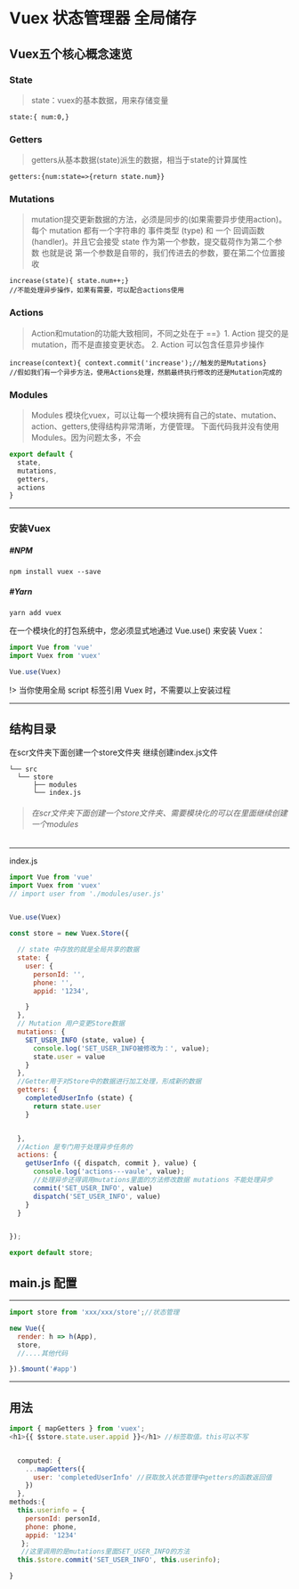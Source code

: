# Vuex 状态管理器 全局储存

## Vuex五个核心概念速览
### State
>state：vuex的基本数据，用来存储变量
```
state:{ num:0,}
```

### Getters

>getters从基本数据(state)派生的数据，相当于state的计算属性


```
getters:{num:state=>{return state.num}}
```

### Mutations
>mutation提交更新数据的方法，必须是同步的(如果需要异步使用action)。每个 mutation 都有一个字符串的 事件类型 (type) 和 一个 回调函数 (handler)。并且它会接受 state 作为第一个参数，提交载荷作为第二个参数 也就是说 第一个参数是自带的，我们传进去的参数，要在第二个位置接收


```
increase(state){ state.num++;}
//不能处理异步操作，如果有需要，可以配合actions使用
```

### Actions
>Action和mutation的功能大致相同，不同之处在于 ==》1. Action 提交的是 mutation，而不是直接变更状态。 2. Action 可以包含任意异步操作


```
increase(context){ context.commit('increase');//触发的是Mutations}
//假如我们有一个异步方法，使用Actions处理，然鹅最终执行修改的还是Mutation完成的
```
### Modules
>Modules 模块化vuex，可以让每一个模块拥有自己的state、mutation、action、getters,使得结构非常清晰，方便管理。 下面代码我并没有使用Modules。因为问题太多，不会


```javascript
export default {
  state,
  mutations,
  getters,
  actions
}
```

---------------------------------------------


### 安装Vuex 
##### #NPM 


```
npm install vuex --save
```
##### #Yarn

```
yarn add vuex
```

在一个模块化的打包系统中，您必须显式地通过 Vue.use() 来安装 Vuex：


```javascript
import Vue from 'vue'
import Vuex from 'vuex'

Vue.use(Vuex)
```

!> 当你使用全局 script 标签引用 Vuex 时，不需要以上安装过程

---------------------------------------------

## 结构目录
在scr文件夹下面创建一个store文件夹 继续创建index.js文件



  ```
  └── src
    └── store
        ├── modules 
        └── index.js

  ```
><h6>在scr文件夹下面创建一个store文件夹、需要模块化的可以在里面继续创建一个modules</h6>


---------------------------------------------

index.js


```javascript
import Vue from 'vue'
import Vuex from 'vuex'
// import user from './modules/user.js'


Vue.use(Vuex)

const store = new Vuex.Store({

  // state 中存放的就是全局共享的数据
  state: {
    user: {
      personId: '',
      phone: '',
      appid: '1234',

    }
  },
  // Mutation 用户变更Store数据
  mutations: {
    SET_USER_INFO (state, value) {
      console.log('SET_USER_INFO被修改为：', value);
      state.user = value
    }
  },
  //Getter用于对Store中的数据进行加工处理，形成新的数据
  getters: {
    completedUserInfo (state) {
      return state.user
    }


  },
  //Action 是专门用于处理异步任务的
  actions: {
    getUserInfo ({ dispatch, commit }, value) {
      console.log('actions---vaule', value);
      //处理异步还得调用mutations里面的方法修改数据 mutations 不能处理异步
      commit('SET_USER_INFO', value)
      dispatch('SET_USER_INFO', value)
    }
  }


});

export default store;

```

## main.js 配置 
---------------------------------------------

```javascript
import store from 'xxx/xxx/store';//状态管理 

new Vue({
  render: h => h(App),
  store,
  //....其他代码

}).$mount('#app')

```

---------------------------------------------

## 用法

```javascript
import { mapGetters } from 'vuex';
<h1>{{ $store.state.user.appid }}</h1> //标签取值。this可以不写


  computed: {
    ...mapGetters({
      user: 'completedUserInfo' //获取放入状态管理中getters的函数返回值
    })
  },
methods:{
  this.userinfo = {
    personId: personId,
    phone: phone,
    appid: '1234'
   };
   //这里调用的是mutations里面SET_USER_INFO的方法
  this.$store.commit('SET_USER_INFO', this.userinfo);

}

```